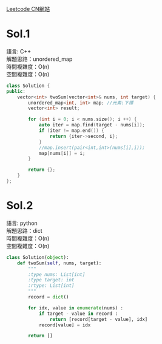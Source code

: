 [Leetcode CN網站](https://leetcode.cn/problems/two-sum/description/)

# Sol.1   

語言: C++    
解題思路：unordered_map  
時間複雜度：O(n)       
空間複雜度：O(n)    
```cpp
class Solution {
public:
    vector<int> twoSum(vector<int>& nums, int target) {
        unordered_map<int, int> map; //元素:下標
        vector<int> result;

        for (int i = 0; i < nums.size(); i ++) {
            auto iter = map.find(target - nums[i]);
            if (iter != map.end()) {
                return {iter->second, i};
            }
            //map.insert(pair<int,int>(nums[i],i));
            map[nums[i]] = i;
        }

        return {};
    }
};
```

# Sol.2   

語言: python    
解題思路：dict   
時間複雜度：O(n)       
空間複雜度：O(n)    
```python
class Solution(object):
    def twoSum(self, nums, target):
        """
        :type nums: List[int]
        :type target: int
        :rtype: List[int]
        """
        record = dict()

        for idx, value in enumerate(nums) :
            if target - value in record :
                return [record[target - value], idx]
            record[value] = idx

        return []
```

